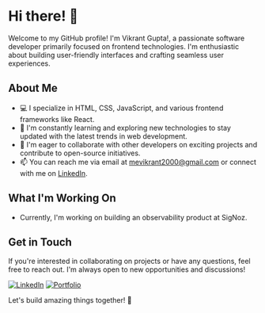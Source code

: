# Hi there! 👋

Welcome to my GitHub profile! I'm Vikrant Gupta!, a passionate software developer primarily focused on frontend technologies. I'm enthusiastic about building user-friendly interfaces and crafting seamless user experiences.

## About Me
- 💻 I specialize in HTML, CSS, JavaScript, and various frontend frameworks like React.
- 🌱 I'm constantly learning and exploring new technologies to stay updated with the latest trends in web development.
- 👯 I'm eager to collaborate with other developers on exciting projects and contribute to open-source initiatives.
- 📫 You can reach me via email at mevikrant2000@gmail.com or connect with me on [LinkedIn](https://www.linkedin.com/in/vikrant-gupta-0107a9165/).

## What I'm Working On
- Currently, I'm working on building an observability product at SigNoz.

## Get in Touch
If you're interested in collaborating on projects or have any questions, feel free to reach out. I'm always open to new opportunities and discussions!

[![LinkedIn](https://img.shields.io/badge/-LinkedIn-blue?style=flat-square&logo=LinkedIn&logoColor=white&link=https://www.linkedin.com/in/vikrant-gupta-0107a9165/)](https://www.linkedin.com/in/vikrant-gupta-0107a9165/)
[![Portfolio](https://img.shields.io/badge/-Portfolio-black?style=flat-square&logo=GitHub&logoColor=white&link=https://vikrantgupta.in/)](https://vikrantgupta.in/)

Let's build amazing things together! 🚀

